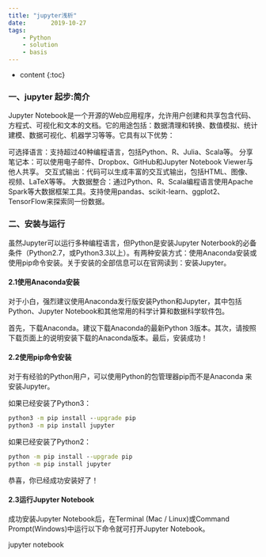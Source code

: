 ```yaml
---
title: "jupyter浅析"
date:       2019-10-27
tags:
	- Python
	- solution
	- basis
---
```






* content
{:toc}






### 一、jupyter 起步:简介
Jupyter Notebook是一个开源的Web应用程序，允许用户创建和共享包含代码、方程式、可视化和文本的文档。它的用途包括：数据清理和转换、数值模拟、统计建模、数据可视化、机器学习等等。它具有以下优势：

可选择语言：支持超过40种编程语言，包括Python、R、Julia、Scala等。
分享笔记本：可以使用电子邮件、Dropbox、GitHub和Jupyter Notebook Viewer与他人共享。
交互式输出：代码可以生成丰富的交互式输出，包括HTML、图像、视频、LaTeX等等。
大数据整合：通过Python、R、Scala编程语言使用Apache Spark等大数据框架工具。支持使用pandas、scikit-learn、ggplot2、TensorFlow来探索同一份数据。

### 二、安装与运行
虽然Jupyter可以运行多种编程语言，但Python是安装Jupyter Noterbook的必备条件（Python2.7，或Python3.3以上）。有两种安装方式：使用Anaconda安装或使用pip命令安装。关于安装的全部信息可以在官网读到：安装Jupyter。

#### 2.1使用Anaconda安装

对于小白，强烈建议使用Anaconda发行版安装Python和Jupyter，其中包括Python、Jupyter Notebook和其他常用的科学计算和数据科学软件包。

首先，下载Anaconda。建议下载Anaconda的最新Python 3版本。其次，请按照下载页面上的说明安装下载的Anaconda版本。最后，安装成功！

#### 2.2使用pip命令安装

对于有经验的Python用户，可以使用Python的包管理器pip而不是Anaconda 来安装Jupyter。

如果已经安装了Python3：
```cmd
python3 -m pip install --upgrade pip
python3 -m pip install jupyter
```
如果已经安装了Python2：
```cmd
python -m pip install --upgrade pip
python -m pip install jupyter
```
恭喜，你已经成功安装好了！

#### 2.3运行Jupyter Notebook

成功安装Jupyter Notebook后，在Terminal (Mac / Linux)或Command Prompt(Windows)中运行以下命令就可打开Jupyter Notebook。

jupyter notebook 